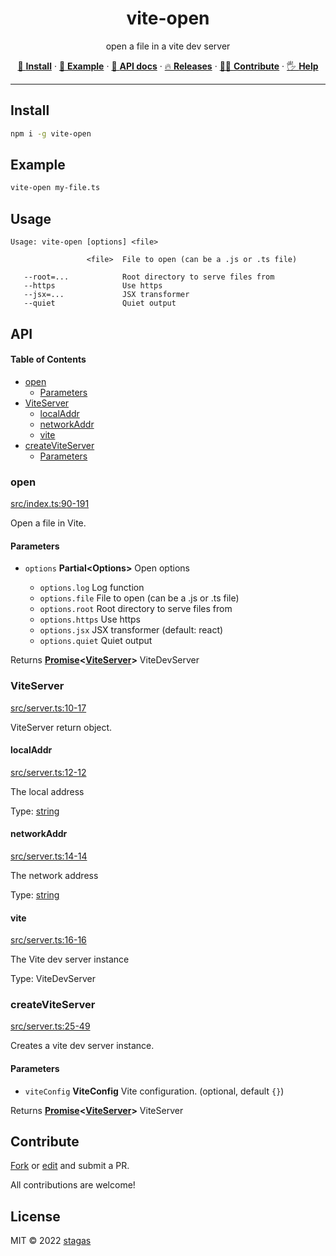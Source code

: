 <h1 align="center">vite-open</h1>

<p align="center">
open a file in a vite dev server
</p>

<p align="center">
   <a href="#install">        🔧 <strong>Install</strong></a>
 · <a href="#example">        🧩 <strong>Example</strong></a>
 · <a href="#api">            📜 <strong>API docs</strong></a>
 · <a href="https://github.com/stagas/vite-open/releases"> 🔥 <strong>Releases</strong></a>
 · <a href="#contribute">     💪🏼 <strong>Contribute</strong></a>
 · <a href="https://github.com/stagas/vite-open/issues">   🖐️ <strong>Help</strong></a>
</p>

---

## Install

```sh
npm i -g vite-open
```

## Example

```sh
vite-open my-file.ts
```

## Usage

    Usage: vite-open [options] <file>

                     <file>  File to open (can be a .js or .ts file)

       --root=...            Root directory to serve files from
       --https               Use https
       --jsx=...             JSX transformer
       --quiet               Quiet output

## API

<!-- Generated by documentation.js. Update this documentation by updating the source code. -->

#### Table of Contents

- [open](#open)
  - [Parameters](#parameters)
- [ViteServer](#viteserver)
  - [localAddr](#localaddr)
  - [networkAddr](#networkaddr)
  - [vite](#vite)
- [createViteServer](#createviteserver)
  - [Parameters](#parameters-1)

### open

[src/index.ts:90-191](https://github.com/stagas/vite-open/blob/a5803daa695721adb2a23c153cbe69fb6c714dda/src/index.ts#L90-L191 "Source code on GitHub")

Open a file in Vite.

#### Parameters

- `options` **Partial\<Options>** Open options

  - `options.log` Log function
  - `options.file` File to open (can be a .js or .ts file)
  - `options.root` Root directory to serve files from
  - `options.https` Use https
  - `options.jsx` JSX transformer (default: react)
  - `options.quiet` Quiet output

Returns **[Promise](https://developer.mozilla.org/docs/Web/JavaScript/Reference/Global_Objects/Promise)<[ViteServer](#viteserver)>** ViteDevServer

### ViteServer

[src/server.ts:10-17](https://github.com/stagas/vite-open/blob/a5803daa695721adb2a23c153cbe69fb6c714dda/src/server.ts#L10-L17 "Source code on GitHub")

ViteServer return object.

#### localAddr

[src/server.ts:12-12](https://github.com/stagas/vite-open/blob/a5803daa695721adb2a23c153cbe69fb6c714dda/src/server.ts#L12-L12 "Source code on GitHub")

The local address

Type: [string](https://developer.mozilla.org/docs/Web/JavaScript/Reference/Global_Objects/String)

#### networkAddr

[src/server.ts:14-14](https://github.com/stagas/vite-open/blob/a5803daa695721adb2a23c153cbe69fb6c714dda/src/server.ts#L14-L14 "Source code on GitHub")

The network address

Type: [string](https://developer.mozilla.org/docs/Web/JavaScript/Reference/Global_Objects/String)

#### vite

[src/server.ts:16-16](https://github.com/stagas/vite-open/blob/a5803daa695721adb2a23c153cbe69fb6c714dda/src/server.ts#L16-L16 "Source code on GitHub")

The Vite dev server instance

Type: ViteDevServer

### createViteServer

[src/server.ts:25-49](https://github.com/stagas/vite-open/blob/a5803daa695721adb2a23c153cbe69fb6c714dda/src/server.ts#L25-L49 "Source code on GitHub")

Creates a vite dev server instance.

#### Parameters

- `viteConfig` **ViteConfig** Vite configuration. (optional, default `{}`)

Returns **[Promise](https://developer.mozilla.org/docs/Web/JavaScript/Reference/Global_Objects/Promise)<[ViteServer](#viteserver)>** ViteServer

## Contribute

[Fork](https://github.com/stagas/vite-open/fork) or
[edit](https://github.dev/stagas/vite-open) and submit a PR.

All contributions are welcome!

## License

MIT © 2022
[stagas](https://github.com/stagas)
